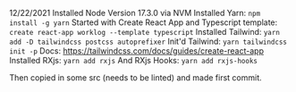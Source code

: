 12/22/2021
Installed Node Version 17.3.0 via NVM
Installed Yarn: 
  `npm install -g yarn`
Started with Create React App and Typescript template:
  `create react-app worklog --template typescript`
Installed Tailwind:
  `yarn add -D tailwindcss postcss autoprefixer`
Init'd Tailwind: 
  `yarn tailwindcss init -p`
Docs: https://tailwindcss.com/docs/guides/create-react-app
Installed RXjs:
  `yarn add rxjs`
And RXjs Hooks:
  `yarn add rxjs-hooks`

Then copied in some src (needs to be linted) and made first commit.

